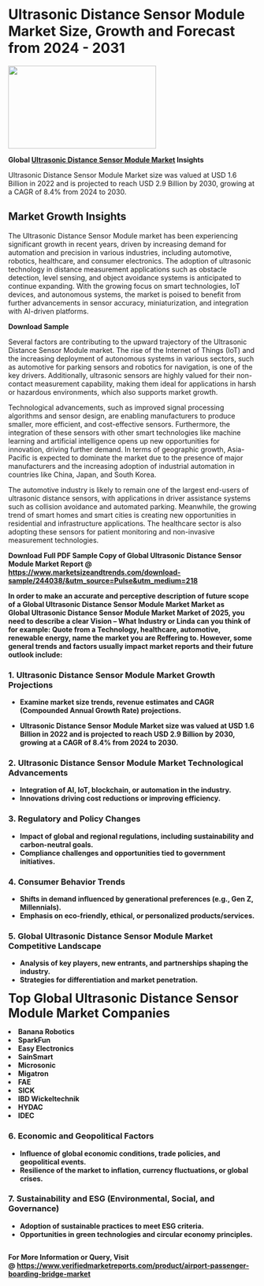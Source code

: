 <H1>Ultrasonic Distance Sensor Module Market Size, Growth and Forecast from 2024 - 2031</H1><img class="aligncenter size-medium wp-image-584254" src="https://thirdeyenews.in/wp-content/uploads/2024/09/Global-Market-Research-300x168.jpeg" alt="" width="300" height="168" /><p><strong>Global&nbsp;<a href="https://www.marketsizeandtrends.com/download-sample/244038/&amp;utm_source=Pulse&amp;utm_medium=218">Ultrasonic Distance Sensor Module Market</a> Insights</strong></p><p>Ultrasonic Distance Sensor Module Market size was valued at USD 1.6 Billion in 2022 and is projected to reach USD 2.9 Billion by 2030, growing at a CAGR of 8.4% from 2024 to 2030.</p><p><h2>Market Growth Insights</h2> <p>The Ultrasonic Distance Sensor Module market has been experiencing significant growth in recent years, driven by increasing demand for automation and precision in various industries, including automotive, robotics, healthcare, and consumer electronics. The adoption of ultrasonic technology in distance measurement applications such as obstacle detection, level sensing, and object avoidance systems is anticipated to continue expanding. With the growing focus on smart technologies, IoT devices, and autonomous systems, the market is poised to benefit from further advancements in sensor accuracy, miniaturization, and integration with AI-driven platforms.</p> <p><strong>Download Sample</strong></p> <p>Several factors are contributing to the upward trajectory of the Ultrasonic Distance Sensor Module market. The rise of the Internet of Things (IoT) and the increasing deployment of autonomous systems in various sectors, such as automotive for parking sensors and robotics for navigation, is one of the key drivers. Additionally, ultrasonic sensors are highly valued for their non-contact measurement capability, making them ideal for applications in harsh or hazardous environments, which also supports market growth.</p> <p>Technological advancements, such as improved signal processing algorithms and sensor design, are enabling manufacturers to produce smaller, more efficient, and cost-effective sensors. Furthermore, the integration of these sensors with other smart technologies like machine learning and artificial intelligence opens up new opportunities for innovation, driving further demand. In terms of geographic growth, Asia-Pacific is expected to dominate the market due to the presence of major manufacturers and the increasing adoption of industrial automation in countries like China, Japan, and South Korea.</p> <p>The automotive industry is likely to remain one of the largest end-users of ultrasonic distance sensors, with applications in driver assistance systems such as collision avoidance and automated parking. Meanwhile, the growing trend of smart homes and smart cities is creating new opportunities in residential and infrastructure applications. The healthcare sector is also adopting these sensors for patient monitoring and non-invasive measurement technologies.</p> <p><strong></p><p><span class=""><strong>Download Full PDF Sample Copy of Global Ultrasonic Distance Sensor Module Market Report</strong> @ <a href="https://www.marketsizeandtrends.com/download-sample/244038/&amp;utm_source=Pulse&amp;utm_medium=218" target="_blank">https://www.marketsizeandtrends.com/download-sample/244038/&amp;utm_source=Pulse&amp;utm_medium=218</a></span></p><p>In order to make an accurate and perceptive description of future scope of a Global&nbsp;Ultrasonic Distance Sensor Module Market Market as Global&nbsp;Ultrasonic Distance Sensor Module Market Market of 2025, you need to describe a clear Vision &ndash; What Industry or Linda can you think of for example: Quote from a Technology, healthcare, automotive, renewable energy, name the market you are Reffering to. However, some general trends and factors usually impact market reports and their future outlook include:</p><h3>1.&nbsp;<strong>Ultrasonic Distance Sensor Module Market Growth Projections</strong></h3><ul><li>Examine market size trends, revenue estimates and CAGR (Compounded Annual Growth Rate) projections.</li><li><p>Ultrasonic Distance Sensor Module Market size was valued at USD 1.6 Billion in 2022 and is projected to reach USD 2.9 Billion by 2030, growing at a CAGR of 8.4% from 2024 to 2030.</p></li></ul><h3>2.&nbsp;<strong>Ultrasonic Distance Sensor Module Market Technological Advancements</strong></h3><ul><li>Integration of AI, IoT, blockchain, or automation in the industry.</li><li>Innovations driving cost reductions or improving efficiency.</li></ul><h3>3.&nbsp;<strong>Regulatory and Policy Changes</strong></h3><ul><li>Impact of global and regional regulations, including sustainability and carbon-neutral goals.</li><li>Compliance challenges and opportunities tied to government initiatives.</li></ul><h3>4.&nbsp;<strong>Consumer Behavior Trends</strong></h3><ul><li>Shifts in demand influenced by generational preferences (e.g., Gen Z, Millennials).</li><li>Emphasis on eco-friendly, ethical, or personalized products/services.</li></ul><h3>5.&nbsp;<strong>Global Ultrasonic Distance Sensor Module Market Competitive Landscape</strong></h3><ul><li>Analysis of key players, new entrants, and partnerships shaping the industry.</li><li>Strategies for differentiation and market penetration.</li></ul><p data-pm-slice="1 1 []"><span style="color: inherit; font-family: inherit; font-size: 25px;">Top Global Ultrasonic Distance Sensor Module Market Companies</span></p><div class="" data-test-id=""><p><li>Banana Robotics</li><li> SparkFun</li><li> Easy Electronics</li><li> SainSmart</li><li> Microsonic</li><li> Migatron</li><li> FAE</li><li> SICK</li><li> IBD Wickeltechnik</li><li> HYDAC</li><li> IDEC</li></p></div><h3>6.&nbsp;<strong>Economic and Geopolitical Factors</strong></h3><ul><li>Influence of global economic conditions, trade policies, and geopolitical events.</li><li>Resilience of the market to inflation, currency fluctuations, or global crises.</li></ul><h3>7.&nbsp;<strong>Sustainability and ESG (Environmental, Social, and Governance)</strong></h3><ul><li>Adoption of sustainable practices to meet ESG criteria.</li><li>Opportunities in green technologies and circular economy principles.</li></ul><h2><strong style="font-size: 14px;">For More Information or Query, Visit @&nbsp;</strong><a style="background-color: #ffffff; font-size: 14px;" href="https://www.marketsizeandtrends.com/report/ultrasonic-distance-sensor-module-market/" target="_blank">https://www.verifiedmarketreports.com/product/airport-passenger-boarding-bridge-market</a></h2>
